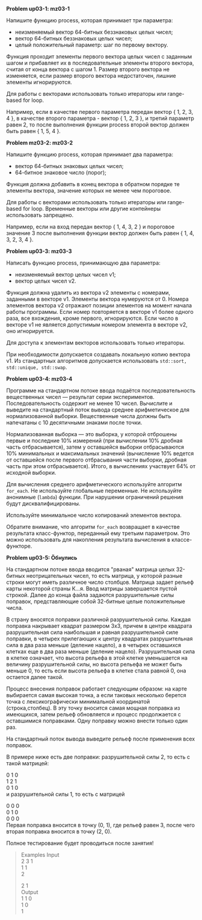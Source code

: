 
**Problem up03-1: mz03-1**

Напишите функцию process, которая принимает три параметра:

 - неизменяемый вектор 64-битных беззнаковых целых чисел;
 - вектор 64-битных беззнаковых целых чисел;
 - целый положительный параметр: шаг по первому вектору.

Функция проходит элементы первого вектора целых чисел с заданным шагом и прибавляет их в последовательные элементы второго вектора, считая от конца вектора с шагом 1. Размер второго вектора не изменяется, если размер второго вектора недостаточен, лишние элементы игнорируются.

Для работы с векторами использовать только итераторы или range-based for loop.

Например, если в качестве первого параметра передан вектор { 1, 2, 3, 4 }, в качестве второго параметра - вектор { 1, 2, 3 }, и третий параметр равен 2, то после выполнения функции process второй вектор должен быть равен { 1, 5, 4 }.

**Problem mz03-2: mz03-2**

Напишите функцию process, которая принимает два параметра:

 - вектор 64-битных знаковых целых чисел;
 - 64-битное знаковое число (порог);

Функция должна добавить в конец вектора в обратном порядке те элементы вектора, значение которых не менее чем пороговое.

Для работы с векторами использовать только итераторы или range-based for loop. Временные векторы или другие контейнеры использовать запрещено.

Например, если на вход передан вектор { 1, 4, 3, 2 } и пороговое значение 3 после выполнения функции вектор должен быть равен { 1, 4, 3, 2, 3, 4 }.

**Problem up03-3: mz03-3**

Написать функцию process, принимающую два параметра:

 - неизменяемый вектор целых чисел v1;
 - вектор целых чисел v2.

Функция должна удалить из вектора v2 элементы с номерами, заданными в векторе v1. Элементы вектора нумеруются от 0. Номера элементов вектора v2 отражают позиции элементов на момент начала работы программы. Если номер повторяется в векторе v1 более одного раза, все вхождения, кроме первого, игнорируются. Если число в векторе v1 не является допустимым номером элемента в векторе v2, оно игнорируется.

Для доступа к элементам векторов использовать только итераторы.

При необходимости допускается создавать локальную копию вектора v1. Из стандартных алгоритмов допускается использовать `std::sort, std::unique, std::swap`.

**Problem up03-4: mz03-4**

Программе на стандартном потоке ввода подаётся последовательность вещественных чисел — результат серии экспериментов. Последовательность содержит не менее 10 чисел. Вычислите и выведите на стандартный поток вывода среднее арифметическое для нормализованной выборки. Вещественные числа должны быть напечатаны с 10 десятичными знаками после точки.

Нормализованная выборка — это выборка, у которой отброшены первые и последние 10% измерений (при вычислении 10% дробная часть отбрасывается), затем у оставшейся выборки отбрасываются 10% минимальных и максимальных значений (вычисление 10% ведется от оставшейся после первого отбрасывания части выборки, дробная часть при этом отбрасывается). Итого, в вычислениях участвует 64% от исходной выборки.

Для вычисления среднего арифметического используйте алгоритм `for_each`. Не используйте глобальные переменные. Не используйте анонимные (`lambda`) функции. При нарушении ограничений решения будут дисквалифицированы.

Используйте минимальное число копирований элементов вектора.

Обратите внимание, что алгоритм `for_each` возвращает в качестве результата класс-функтор, переданный ему третьим параметром. Это можно использовать для накопления результата вычисления в классе-функторе.

**Problem up03-5: Öбнулись**

На стандартном потоке ввода вводится "рваная" матрица целых 32-битных неотрицательных чисел, то есть матрица, у которой разные строки могут иметь различное число столбцов. Матрица задает рельеф карты некоторой страны К...я. Ввод матрицы завершается пустой строкой. Далее до конца файла задаются разрушительные силы поправок, представляющие собой 32-битные целые положительные числа.

В страну вносятся поправки различной разрушительной силы. Каждая поправка накрывает квадрат размером 3x3, причем в центре квадрата разрушительная сила наибольшая и равная разрушительной силе поправки, в четырех прилегающих к центру квадратах разрушительная сила в два раза меньше (деление нацело), а в четырех оставшихся клетках еще в два раза меньше (деление нацело). Разрушительная сила в клетке означает, что высота рельефа в этой клетке уменьшается на величину разрушительной силы, но высота рельефа не может быть меньше 0, то есть если высота рельефа в клетке стала равной 0, она остается далее такой.

Процесс внесения поправок работает следующим образом: на карте выбирается самая высокая точка, а если таковых несколько берется точка с лексикографически минимальной координатой (строка,столбец). В эту точку вносится самая мощная поправка из имеющихся, затем рельеф обновляется и процесс продолжается с оставшимися поправками. Одну поправку можно внести только один раз.

На стандартный поток вывода выведите рельеф после применения всех поправок.

В примере ниже есть две поправки: разрушительной силы 2, то есть с такой матрицей:

0 1 0  
1 2 1  
0 1 0  
и разрушительной силы 1, то есть с матрицей

0 0 0  
0 1 0  
0 0 0  
Первая поправка вносится в точку (0, 1), где рельеф равен 3, после чего вторая поправка вносится в точку (2, 0).

Полное тестирование будет проводиться после занятия!

> Examples Input  
> 2 3 1  
> 1 1  
> 2  
> 
> 2 1   
> Output   
> 1 1 0     
> 1 0  
> 1  


